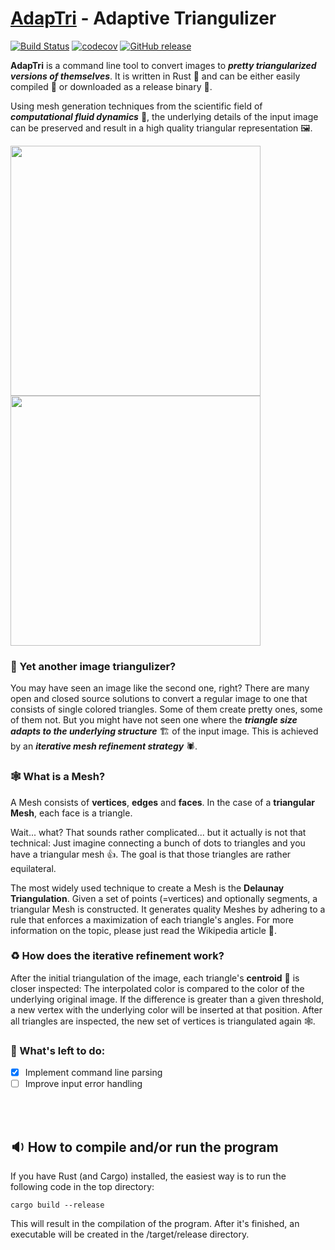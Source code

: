 # <u>AdapTri</u> - Adaptive Triangulizer
[![Build Status](https://app.travis-ci.com/TwoWaySix/adaptive-triangulizer.svg?branch=main)](https://app.travis-ci.com/TwoWaySix/adaptive-triangulizer)
[![codecov](https://codecov.io/gh/TwoWaySix/adaptive-triangulizer/branch/main/graph/badge.svg?token=2MZCDM1QPQ)](https://codecov.io/gh/TwoWaySix/adaptive-triangulizer)
[![GitHub release](https://img.shields.io/github/release/TwoWaySix/adaptive-triangulizer.svg)](https://GitHub.com/TwoWaySix/adaptive-triangulizer/releases/)



**AdapTri** is a command line tool to convert images to ***pretty triangularized versions of themselves***. It is written in Rust 🦀 and can be either easily compiled 🔧 or downloaded as a release binary 📩. 

Using mesh generation techniques from the scientific field of ***computational fluid dynamics*** 🌊, the underlying details of the input image can be preserved and result in a high quality triangular representation 🖼️.

<img src="https://raw.githubusercontent.com/TwoWaySix/adaptive-triangulizer/main/data/2017_China_Chongqing_Boats.jpg" 
   style="width: 400px; height: auto; margin: auto">
<img src="https://raw.githubusercontent.com/TwoWaySix/adaptive-triangulizer/main/data/out/2017_China_Chongqing_Boats.jpg" 
   style="width: 400px; height: auto; margin: auto">
   
   
### 🤔 Yet another image triangulizer?

You may have seen an image like the second one, right? There are many open and closed source solutions to convert a regular image to one that consists of single colored triangles. Some of them create pretty ones, some of them not. But you might have not seen one where the ***triangle size adapts to the underlying structure*** 🏗️ of the input image. This is achieved by an ***iterative mesh refinement strategy*** 🕷️.


### 🕸️ What is a Mesh?

A Mesh consists of **vertices**, **edges** and **faces**. In the case of a **triangular Mesh**, each face is a triangle. 

Wait... what? That sounds rather complicated... but it actually is not that technical: Just imagine connecting a bunch of dots to triangles and you have a triangular mesh 👍. The goal is that those triangles are rather equilateral.

The most widely used technique to create a Mesh is the **Delaunay Triangulation**. Given a set of points (=vertices) and optionally segments, a triangular Mesh is constructed. It generates quality Meshes by adhering to a rule that enforces a maximization of each triangle's angles. For more information on the topic, please just read the Wikipedia article 📖.


### ♻️ How does the iterative refinement work?

After the initial triangulation of the image, each triangle's **centroid** 🎯 is closer inspected: The interpolated color is compared to the color of the underlying original image. If the difference is greater than a given threshold, a new vertex with the underlying color will be inserted at that position. After all triangles are inspected, the new set of vertices is triangulated again 🕸️.


### 📝 What's left to do:

- [x] Implement command line parsing
- [ ] Improve input error handling

<br><br>

## 🔉 How to compile and/or run the program

If you have Rust (and Cargo) installed, the easiest way is to run the following code in the top directory:
```
cargo build --release
```
This will result in the compilation of the program. After it's finished, an executable will be created in the /target/release directory. 
